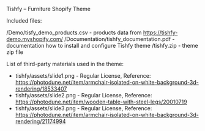 Tishfy – Furniture Shopify Theme


Included files:

/Demo/tisfy_demo_products.csv - products data from https://tishfy-demo.myshopify.com/
/Documentation/tishfy_documentation.pdf - documentation how to install and configure Tishfy theme
/tishfy.zip - theme zip file


List of third-party materials used in the theme:

* tishfy/assets/slide1.png - Regular License, Reference: https://photodune.net/item/armchair-isolated-on-white-background-3d-rendering/18533407
* tishfy/assets/slide2.png - Regular License, Reference: https://photodune.net/item/wooden-table-with-steel-legs/20010719
* tishfy/assets/slide3.png - Regular License, Reference: https://photodune.net/item/armchair-isolated-on-white-background-3d-rendering/21174994

